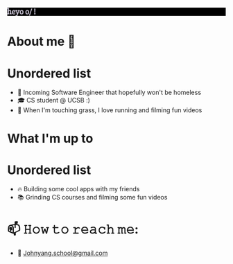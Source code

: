 ![Alt text](typewriter.gif)
# About me 👋
# Unordered list
- 🚀 Incoming Software Engineer that hopefully won't be homeless
- 🎓 CS student @ UCSB :) 
- 🌱 When I'm touching grass, I love running and filming fun videos

# What I'm up to
# Unordered list
- 🔥 Building some cool apps with my friends
- 📚 Grinding CS courses and filming some fun videos

# 📫 𝙷𝚘𝚠 𝚝𝚘 𝚛𝚎𝚊𝚌𝚑 𝚖𝚎:
- 📧 Johnyang.school@gmail.com 
<!--
**Johmiess/Johmiess** is a ✨ _special_ ✨ repository because its `README.md` (this file) appears on your GitHub profile.

Here are some ideas to get you started:

- 🔭 I'm currently working on ...
- 🌱 I'm currently learning ...
- 👯 I'm looking to collaborate on ...
- 🤔 I'm looking for help with ...
- 💬 Ask me about ...
- 📫 How to reach me: ...
- 😄 Pronouns: ...
- ⚡ Fun fact: ...
-->
